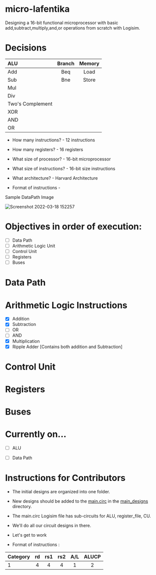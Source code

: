 # micro-lafentika
Designing a 16-bit functional microprocessor with basic add,subtract,multiply,and,or operations from scratch with Logisim.  

# Decisions 
| ALU      | Branch       | Memory|
 :----------  |:------------:|:------------:|
|Add|Beq|Load|
|Sub|Bne|Store|
|Mul|
|Div|
|Two's Complement|
|XOR|
|AND|
|OR|

 - How many instructions? - 12 instructions

 - How many registers? - 16 registers

 - What size of processor? - 16-bit microprocessor

 - What size of instructions? - 16-bit size instructions

 - What architecture? - Harvard Architecture
 
 - Format of instructions - 

 <p>Sample DataPath Image</p>  

  ![Screenshot 2022-03-18 152257](https://user-images.githubusercontent.com/59177804/159033894-b56d2c79-9f1f-481b-a181-a6140a44f9d1.png)


# Objectives in order of execution:
- [ ] Data Path
- [ ] Arithmetic Logic Unit  
- [ ] Control Unit
- [ ] Registers
- [ ] Buses

# Data Path  


# Arithmetic Logic Instructions
- [x] Addition
- [x] Subtraction
- [ ] OR
- [ ] AND
- [x] Multiplication
- [x] Ripple Adder [Contains both addition and Subtraction]

# Control Unit


# Registers


# Buses



# Currently on...
- [ ] ALU
- [ ] Data Path


# Instructions for Contributors
- The initial designs are organized into one folder.
- New designs should be added to the [main.circ](./main_designs/main.circ) in the [main_designs](./main_designs/) directory.
- The main.circ Logisim file has sub-circuits for ALU, register_file, CU.
- We'll do all our circuit designs in there.
- Let's get to work

 - Format of instructions : 

| Category      | rd       | rs1|rs2|A/L|ALUCP|
 :----------  |:------------:|:------------:|:------------:|:------------:|:------------:|
|1|4|4|4|1|2
